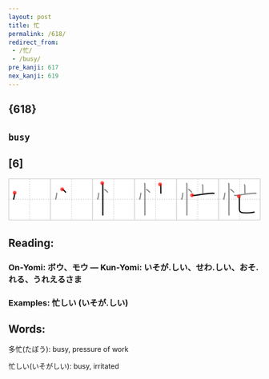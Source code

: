 ```yaml
---
layout: post
title: 忙
permalink: /618/
redirect_from:
 - /忙/
 - /busy/
pre_kanji: 617
nex_kanji: 619
---
```


## {618}

## `busy`

## [6]

<div class="stroke"><img src="../images/E5BF99.png" /></div>

## Reading:

### On-Yomi: ボウ、モウ &mdash; Kun-Yomi: いそが.しい、せわ.しい、おそ.れる、うれえるさま

### Examples: 忙しい (いそが.しい)

## Words:

多忙(たぼう): busy, pressure of work

忙しい(いそがしい): busy, irritated
